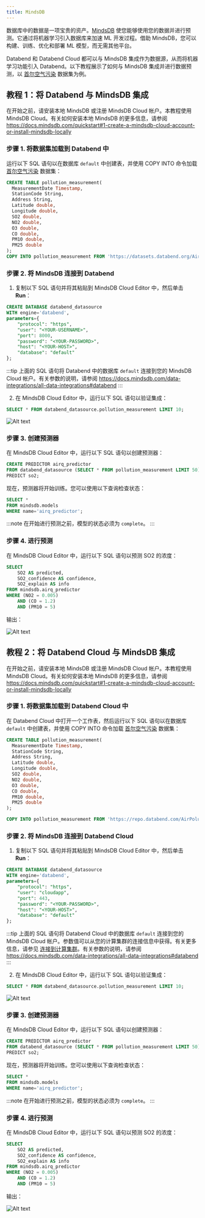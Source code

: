 ```yaml
---
title: MindsDB
---
```


数据库中的数据是一项宝贵的资产。[MindsDB](https://mindsdb.com/) 使您能够使用您的数据并进行预测。它通过将机器学习引入数据库来加速 ML 开发过程。借助 MindsDB，您可以构建、训练、优化和部署 ML 模型，而无需其他平台。

Databend 和 Databend Cloud 都可以与 MindsDB 集成作为数据源，从而将机器学习功能引入 Databend。以下教程展示了如何与 MindsDB 集成并进行数据预测，以 [首尔空气污染](https://www.kaggle.com/datasets/bappekim/air-pollution-in-seoul) 数据集为例。

## 教程 1：将 Databend 与 MindsDB 集成

在开始之前，请安装本地 MindsDB 或注册 MindsDB Cloud 帐户。本教程使用 MindsDB Cloud。有关如何安装本地 MindsDB 的更多信息，请参阅 https://docs.mindsdb.com/quickstart#1-create-a-mindsdb-cloud-account-or-install-mindsdb-locally

### 步骤 1. 将数据集加载到 Databend 中

运行以下 SQL 语句以在数据库 `default` 中创建表，并使用 COPY INTO 命令加载 [首尔空气污染](https://www.kaggle.com/datasets/bappekim/air-pollution-in-seoul) 数据集：

```sql
CREATE TABLE pollution_measurement(
  MeasurementDate Timestamp,
  StationCode String,
  Address String,
  Latitude double,
  Longitude double,
  SO2 double,
  NO2 double,
  O3 double,
  CO double,
  PM10 double,
  PM25 double
);
COPY INTO pollution_measurement FROM 'https://datasets.databend.org/AirPolutionSeoul/Measurement_summary.csv' file_format=(type='CSV' skip_header=1);
```

### 步骤 2. 将 MindsDB 连接到 Databend

1. 复制以下 SQL 语句并将其粘贴到 MindsDB Cloud Editor 中，然后单击 **Run**：

```sql
CREATE DATABASE databend_datasource
WITH engine='databend',
parameters={
    "protocol": "https",
    "user": "<YOUR-USERNAME>",
    "port": 8000,
    "password": "<YOUR-PASSWORD>",
    "host": "<YOUR-HOST>",
    "database": "default"
};
```

:::tip
上面的 SQL 语句将 Databend 中的数据库 `default` 连接到您的 MindsDB Cloud 帐户。有关参数的说明，请参阅 https://docs.mindsdb.com/data-integrations/all-data-integrations#databend
:::

2. 在 MindsDB Cloud Editor 中，运行以下 SQL 语句以验证集成：

```sql
SELECT * FROM databend_datasource.pollution_measurement LIMIT 10;
```

![Alt text](/img/integration/mindsdb-verify.png)

### 步骤 3. 创建预测器

在 MindsDB Cloud Editor 中，运行以下 SQL 语句以创建预测器：

```sql
CREATE PREDICTOR airq_predictor
FROM databend_datasource (SELECT * FROM pollution_measurement LIMIT 50)
PREDICT so2;
```

现在，预测器将开始训练。您可以使用以下查询检查状态：

```sql
SELECT *
FROM mindsdb.models
WHERE name='airq_predictor';
```

:::note
在开始进行预测之前，模型的状态必须为 `complete`。
:::

### 步骤 4. 进行预测

在 MindsDB Cloud Editor 中，运行以下 SQL 语句以预测 SO2 的浓度：

```sql
SELECT
    SO2 AS predicted,
    SO2_confidence AS confidence,
    SO2_explain AS info
FROM mindsdb.airq_predictor
WHERE (NO2 = 0.005)
    AND (CO = 1.2)
    AND (PM10 = 5)
```

输出：

![Alt text](/img/integration/mindsdb-predict.png)

## 教程 2：将 Databend Cloud 与 MindsDB 集成

在开始之前，请安装本地 MindsDB 或注册 MindsDB Cloud 帐户。本教程使用 MindsDB Cloud。有关如何安装本地 MindsDB 的更多信息，请参阅 https://docs.mindsdb.com/quickstart#1-create-a-mindsdb-cloud-account-or-install-mindsdb-locally

### 步骤 1. 将数据集加载到 Databend Cloud 中

在 Databend Cloud 中打开一个工作表，然后运行以下 SQL 语句以在数据库 `default` 中创建表，并使用 COPY INTO 命令加载 [首尔空气污染](https://www.kaggle.com/datasets/bappekim/air-pollution-in-seoul) 数据集：

```sql
CREATE TABLE pollution_measurement(
  MeasurementDate Timestamp,
  StationCode String,
  Address String,
  Latitude double,
  Longitude double,
  SO2 double,
  NO2 double,
  O3 double,
  CO double,
  PM10 double,
  PM25 double
);

COPY INTO pollution_measurement FROM 'https://repo.databend.com/AirPolutionSeoul/Measurement_summary.csv' file_format=(type='CSV' skip_header=1);
```

### 步骤 2. 将 MindsDB 连接到 Databend Cloud

1. 复制以下 SQL 语句并将其粘贴到 MindsDB Cloud Editor 中，然后单击 **Run**：

```sql
CREATE DATABASE databend_datasource
WITH engine='databend',
parameters={
    "protocol": "https",
    "user": "cloudapp",
    "port": 443,
    "password": "<YOUR-PASSWORD>",
    "host": "<YOUR-HOST>",
    "database": "default"
};
```

:::tip
上面的 SQL 语句将 Databend Cloud 中的数据库 `default` 连接到您的 MindsDB Cloud 帐户。参数值可以从您的计算集群的连接信息中获得。有关更多信息，请参见 [连接到计算集群](/guides/cloud/using-databend-cloud/warehouses#connecting)。有关参数的说明，请参阅 https://docs.mindsdb.com/data-integrations/all-data-integrations#databend
:::

2. 在 MindsDB Cloud Editor 中，运行以下 SQL 语句以验证集成：

```sql
SELECT * FROM databend_datasource.pollution_measurement LIMIT 10;
```

![Alt text](@site/static/img/documents/BI/mindsdb-verify.png)

### 步骤 3. 创建预测器

在 MindsDB Cloud Editor 中，运行以下 SQL 语句以创建预测器：

```sql
CREATE PREDICTOR airq_predictor
FROM databend_datasource (SELECT * FROM pollution_measurement LIMIT 50)
PREDICT so2;
```

现在，预测器将开始训练。您可以使用以下查询检查状态：

```sql
SELECT *
FROM mindsdb.models
WHERE name='airq_predictor';
```

:::note
在开始进行预测之前，模型的状态必须为 `complete`。
:::

### 步骤 4. 进行预测

在 MindsDB Cloud Editor 中，运行以下 SQL 语句以预测 SO2 的浓度：

```sql
SELECT
    SO2 AS predicted,
    SO2_confidence AS confidence,
    SO2_explain AS info
FROM mindsdb.airq_predictor
WHERE (NO2 = 0.005)
    AND (CO = 1.2)
    AND (PM10 = 5)
```

输出：

![Alt text](@site/static/img/documents/BI/mindsdb-predict.png)
